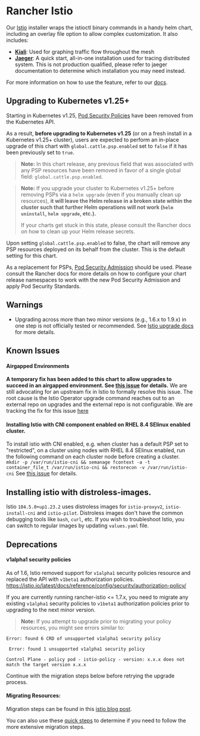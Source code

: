 # Rancher Istio

Our [Istio](https://istio.io/) installer wraps the istioctl binary commands in a handy helm chart, including an overlay file option to allow complex customization. It also includes:
* **[Kiali](https://kiali.io/)**: Used for graphing traffic flow throughout the mesh
* **[Jaeger](https://www.jaegertracing.io/)**: A quick start, all-in-one installation used for tracing distributed system. This is not production qualified, please refer to jaeger documentation to determine which installation you may need instead.

For more information on how to use the feature, refer to our [docs](https://rancher.com/docs/rancher/v2.x/en/istio/v2.5/).

## Upgrading to Kubernetes v1.25+

Starting in Kubernetes v1.25, [Pod Security Policies](https://kubernetes.io/docs/concepts/security/pod-security-policy/) have been removed from the Kubernetes API.

As a result, **before upgrading to Kubernetes v1.25** (or on a fresh install in a Kubernetes v1.25+ cluster), users are expected to perform an in-place upgrade of this chart with `global.cattle.psp.enabled` set to `false` if it has been previously set to `true`.

> **Note:**
> In this chart release, any previous field that was associated with any PSP resources have been removed in favor of a single global field: `global.cattle.psp.enabled`.

> **Note:**
> If you upgrade your cluster to Kubernetes v1.25+ before removing PSPs via a `helm upgrade` (even if you manually clean up resources), **it will leave the Helm release in a broken state within the cluster such that further Helm operations will not work (`helm uninstall`, `helm upgrade`, etc.).**
>
> If your charts get stuck in this state, please consult the Rancher docs on how to clean up your Helm release secrets.

Upon setting `global.cattle.psp.enabled` to false, the chart will remove any PSP resources deployed on its behalf from the cluster. This is the default setting for this chart.

As a replacement for PSPs, [Pod Security Admission](https://kubernetes.io/docs/concepts/security/pod-security-admission/) should be used. Please consult the Rancher docs for more details on how to configure your chart release namespaces to work with the new Pod Security Admission and apply Pod Security Standards.

## Warnings
- Upgrading across more than two minor versions (e.g., 1.6.x to 1.9.x) in one step is not officially tested or recommended. See [Istio upgrade docs](https://istio.io/latest/docs/setup/upgrade/) for more details.

## Known Issues

#### Airgapped Environments
**A temporary fix has been added to this chart to allow upgrades to succeed in an airgapped environment. See [this issue](https://github.com/rancher/rancher/issues/30842) for details.** We are still advocating for an upstream fix in Istio to formally resolve this issue. The root cause is the Istio Operator upgrade command reaches out to an external repo on upgrades and the external repo is not configurable. We are tracking the fix for this issue [here](https://github.com/rancher/rancher/issues/33402)

#### Installing Istio with CNI component enabled on RHEL 8.4 SElinux enabled cluster.
To install istio with CNI enabled, e.g. when cluster has a default PSP set to "restricted", on a cluster using nodes with RHEL 8.4 SElinux enabled, run the following command on each cluster node before creating a cluster.
`mkdir -p /var/run/istio-cni && semanage fcontext -a -t container_file_t /var/run/istio-cni && restorecon -v /var/run/istio-cni`
See [this issue](https://github.com/rancher/rancher/issues/33291) for details.

## Installing istio with distroless-images.
Istio `104.5.0+up1.23.2` uses distroless images for `istio-proxyv2`, `istio-install-cni` and `istio-pilot`. Distroless images don't have the common debugging tools like `bash`, `curl`, etc. If you wish to troubleshoot Istio, you can switch to regular images by updating `values.yaml` file.

## Deprecations

#### v1alpha1 security policies
As of 1.6, Istio removed support for `v1alpha1` security policies resource and replaced the API with `v1beta1` authorization policies. https://istio.io/latest/docs/reference/config/security/authorization-policy/

If you are currently running rancher-istio <= 1.7.x, you need to migrate any existing `v1alpha1` security policies to `v1beta1` authorization policies prior to upgrading to the next minor version.

> **Note:** If you attempt to upgrade prior to migrating your policy resources, you might see errors similar to:
```
Error: found 6 CRD of unsupported v1alpha1 security policy
```
```
 Error: found 1 unsupported v1alpha1 security policy
 ```
 ```
 Control Plane - policy pod - istio-policy - version: x.x.x does not match the target version x.x.x
 ```
 Continue with the migration steps below before retrying the upgrade process.

#### Migrating Resources:
Migration steps can be found in this [istio blog post](https://istio.io/latest/blog/2021/migrate-alpha-policy/ "istio blog post").

You can also use these [quick steps](https://github.com/rancher/rancher/issues/34699#issuecomment-921995917 "quick steps") to determine if you need to follow the more extensive migration steps.
